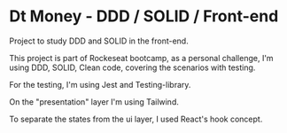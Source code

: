 # Dt Money - DDD / SOLID / Front-end

Project to study DDD and SOLID in the front-end.

This project is part of Rockeseat bootcamp, as a personal challenge, I'm using DDD, SOLID, Clean code, covering the scenarios with testing.

For the testing, I'm using Jest and Testing-library.

On the "presentation" layer I'm using Tailwind.

To separate the states from the ui layer, I used React's hook concept.
